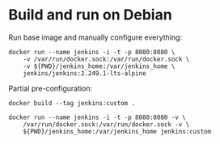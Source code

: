# Build and run on Debian

Run base image and manually configure everything:

    docker run --name jenkins -i -t -p 8080:8080 \
        -v /var/run/docker.sock:/var/run/docker.sock \
        -v ${PWD}/jenkins_home:/var/jenkins_home \
        jenkins/jenkins:2.249.1-lts-alpine

Partial pre-configuration:

    docker build --tag jenkins:custom .

    docker run --name jenkins -i -t -p 8080:8080 -v \
        /var/run/docker.sock:/var/run/docker.sock -v \
        ${PWD}/jenkins_home:/var/jenkins_home jenkins:custom


